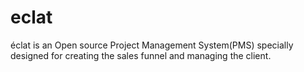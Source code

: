 # eclat
éclat is an Open source Project Management System(PMS) specially designed for creating the sales funnel and managing the client.
